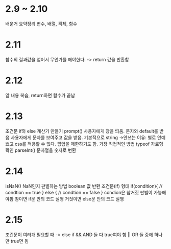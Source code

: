 # 2.9 ~ 2.10
배운거 요약정리 변수, 배열, 객체, 함수

# 2.11
함수의 결과값을 얻어서 무언가를 해야한다. -> return 값을 반환함

# 2.12
앞 내용 복습, return하면 함수가 끝남

# 2.13
조건문 if와 else 계산기 만들기
prompt() 사용자에게 창을 띄움. 문자와 default를 받음
  사용자에게 문자를 보여주고 값을 받음. 기본적으로 string
  ->안쓰는 이유: 별로 안예쁘고 css를 적용할 수 없다. 팝업을 제한하기도 함. 가장 직접적인 방법
typeof 자료형 확인
parseInt() 문자열을 숫자로 변환

# 2.14
isNaN() NaN인지 판별하는 방법 boolean 값 반환
조건문(if) 형태
if(condition){
  // condtion == true
} else {
  // condtion == false
}
condion은 참거짓 판별이 가능해야함
참이면 if문 안의 코드 실행 거짓이면 else문 안의 코드 실행

# 2.15
조건문이 여러개 필요할 때 -> else if
&& AND 둘 다 true여야 함
|| OR 둘 중에 하나만 true면 됨

